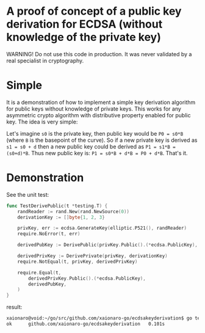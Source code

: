 # A proof of concept of a public key derivation for ECDSA (without knowledge of the private key)

WARNING! Do not use this code in production. It was never validated by a real specialist in cryptography.

# Simple

It is a demonstration of how to implement a simple key derivation algorithm for public keys without knowledge of private keys. This works for any asymmetric crypto algorithm with distributive property enabled for public key. The idea is very simple:

Let's imagine `s0` is the private key, then public key would be `P0 = s0*B` (where `B` is the basepoint of the curve). So if a new private key is derived as `s1 = s0 + d` then a new public key could be derived as `P1 = s1*B = (s0+d)*B`. Thus new public key is: `P1 = s0*B + d*B = P0 + d*B`. That's it.

# Demonstration

See the unit test:
```go
func TestDerivePublic(t *testing.T) {
	randReader := rand.New(rand.NewSource(0))
	derivationKey := []byte{1, 2, 3}

	privKey, err := ecdsa.GenerateKey(elliptic.P521(), randReader)
	require.NoError(t, err)

	derivedPubKey := DerivePublic(privKey.Public().(*ecdsa.PublicKey), derivationKey)

	derivedPrivKey := DerivePrivate(privKey, derivationKey)
	require.NotEqual(t, privKey, derivedPrivKey)

	require.Equal(t,
		derivedPrivKey.Public().(*ecdsa.PublicKey),
		derivedPubKey,
	)
}
```
result:
```sh
xaionaro@void:~/go/src/github.com/xaionaro-go/ecdsakeyderivation$ go test ./... -count=1
ok  	github.com/xaionaro-go/ecdsakeyderivation	0.101s
```
